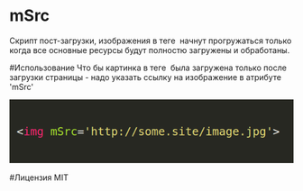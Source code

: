 # mSrc
Скрипт пост-загрузки, изображения в теге <img> начнут прогружаться только когда все основные ресурсы будут полностю загружены и обработаны.

#Использование
Что бы картинка в теге <img> была загружена только после загрузки страницы - надо указать ссылку на изображение в атрибуте 'mSrc'

<img src="/docs/example1.png" width="632px">


#Лицензия
MIT